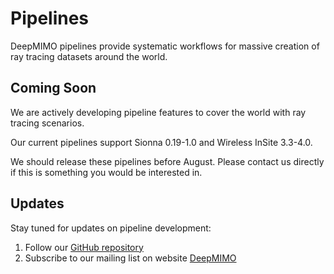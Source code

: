 # Pipelines

DeepMIMO pipelines provide systematic workflows for massive creation of ray tracing datasets around the world.

## Coming Soon

We are actively developing pipeline features to cover the world with ray tracing scenarios. 

Our current pipelines support Sionna 0.19-1.0 and Wireless InSite 3.3-4.0. 

We should release these pipelines before August.
Please contact us directly if this is something you would be interested in.

## Updates

Stay tuned for updates on pipeline development:

1. Follow our [GitHub repository](https://github.com/DeepMIMO/DeepMIMO)
2. Subscribe to our mailing list on website [DeepMIMO](https://www.deepmimo.net)